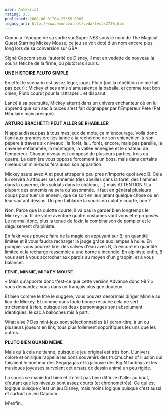 ```yaml
---
user: Antekrist
rating: 3.5
published: 2008-06-01T04:25:55.000Z
legacy_url: http://www.emunova.net/veda/test/2730.htm
---
```

Connu à l'époque de sa sortie sur Super NES sous le nom de The Magical Quest Starring Mickey Mouse, ce jeu se voit doté d'un nom encore plus long lors de sa conversion sur GBA.  

Signé Capcom sous l'autorité de Disney, il met en vedette de nouveau la souris fétiche de la firme, ou plutôt _les_ souris.  

  

**UNE HISTOIRE _PLUTO_ SIMPLE**  

En effet le scénario est assez léger, jugez Pluto (oui la répétition ne me fait pas peur) : Mickey et ses amis s'amusaient à la baballe, et comme tout bon chien, Pluto courut pour la rattraper... et disparut.  

Lancé à sa poursuite, Mickey atterrit dans un univers enchanteur où on lui apprend que son sac à puces s'est fait dognapper par l'Empereur Pete (Pat Hibulaire mais presque).  

  

**ARTURO BRACHETTI PEUT ALLER SE RHABILLER**  

N'applaudissez pas à tous mes jeux de mots, ça m'encourage. Voilà donc l'ami aux grandes oreilles lancé à la recherche de son chienchien-à-son-pépère à travers six niveaux : la forêt, la... forêt, encore, mais pas pareille, la caverne enflammée, la montagne, la vallée enneigée et le château de l'empereur. Chaque niveau est composé de plusieurs parties, trois ou quatre. La dernière vous oppose forcément à un boss, mais dans certains niveaux un mini-boss fera aussi son apparition.  

Mickey saute avec A et peut attraper à peu près n'importe quoi avec B. Cela lui servira à attaquer ses ennemis (des abeilles dans la forêt, des flammes dans la caverne, des soldats dans le château, ...) mais ATTENTION ! La plupart des ennemis ne sera qu'assommée. Il faut en général plusieurs coups pour tuer un ennemi, que ce soit en leur jetant quelque chose ou en leur sautant dessus. Un peu faiblarde la souris en culotte courte, non ?  

Non. Parce que la culotte courte, il va pas la garder bien longtemps le Mickey : au fil de votre aventure quatre costumes vont vous être proposés. Le normal donc, plus la tenue de fakir, la combinaison de pompier et le déguisement d'alpiniste.  

En fakir vous pouvez faire de la magie en appuyant sur B, en quantité limitée et il vous faudra recharger la jauge grâce aux lampes à huile. En pompier vous pourrez tirer des salves d'eau avec B, là encore en quantité limitée et la recharge ressemble à une borne à incendie. En alpiniste enfin, B vous sert à vous accrocher aux parois au moyen d'un grappin, et à vous balancer.  

  

**EENIE, MINNIE, MICKEY MOUSE**  

« Mais qu'apporte donc t'est-ce que cette version Advance donc t-il ? » vous demandez-vous dans un français plus que douteux.  

Et bien comme le titre le suggère, vous pouvez désormais diriger Minnie au lieu de Mickey. Et comme dans toute bonne resucée cela ne sert strictement à rien, puisque les deux personnages sont absolument identiques, le sac à balloches mis à part.  

What else ? Des mini-jeux sont sélectionnables à l'écran-titre, à un ou plusieurs joueurs en link, tous plus follement soporifiques les uns que les autres.  

  

**PLUTO BIEN QUAND MEME**  

Mais qu'à cela ne tienne, puisque le jeu original est très bon. L'univers coloré et onirique rappelle les bons souvenirs des trucmuches of Illusion qui faisaient le bonheur des Segagagas et la jalousie des Big N fanboys et les musiques joyeuses survolent cet ersatz de dessin animé un peu rigide.  

La souris se manie fort bien et il n'est pas bien difficile d'aller au bout, d'autant que les niveaux sont assez courts (et chronométrés). Ce qui est logique puisque c'est un jeu Disney, mais moins logique puisque c'est aussi et surtout un jeu Capcom.  

M'enfin.